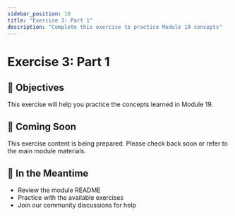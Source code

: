 ```yaml
---
sidebar_position: 10
title: "Exercise 3: Part 1"
description: "Complete this exercise to practice Module 19 concepts"
---
```


# Exercise 3: Part 1

## 🎯 Objectives

This exercise will help you practice the concepts learned in Module 19.

## 📝 Coming Soon

This exercise content is being prepared. Please check back soon or refer to the main module materials.

## 🚀 In the Meantime

- Review the module README
- Practice with the available exercises
- Join our community discussions for help
